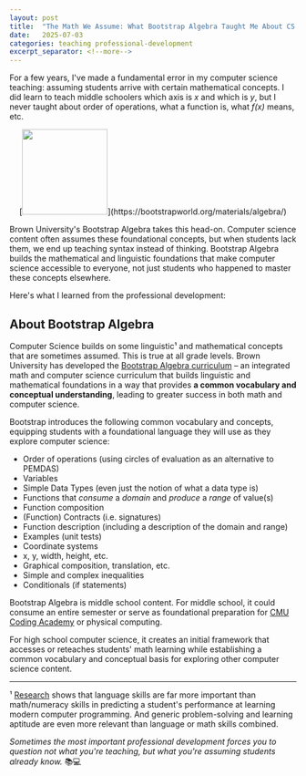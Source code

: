 ```yaml
---
layout: post
title:  "The Math We Assume: What Bootstrap Algebra Taught Me About CS Education"
date:   2025-07-03
categories: teaching professional-development
excerpt_separator: <!--more-->
---
```


For a few years, I've made a fundamental error in my computer science teaching: assuming students arrive with certain mathematical concepts. I did learn to teach middle schoolers which axis is *x* and which is *y*, but I never taught about order of operations, what a function is, what *f(x)* means, etc.

<center>[<img src="https://www.bootstrapworld.org/materials/fall2020/en-us/courses/algebra-wescheme/images/Logo.png" width="150">](https://bootstrapworld.org/materials/algebra/)</center>

<!--more-->

Brown University's Bootstrap Algebra takes this head-on. Computer science content often assumes these foundational concepts, but when students lack them, we end up teaching syntax instead of thinking. Bootstrap Algebra builds the mathematical and linguistic foundations that make computer science accessible to everyone, not just students who happened to master these concepts elsewhere.

Here's what I learned from the professional development:

## About Bootstrap Algebra

Computer Science builds on some linguistic¹ and mathematical concepts that are sometimes assumed. This is true at all grade levels. Brown University has developed the [Bootstrap Algebra curriculum](https://bootstrapworld.org/materials/algebra/) – an integrated math and computer science curriculum that builds linguistic and mathematical foundations in a way that provides **a common vocabulary and conceptual understanding**, leading to greater success in both math and computer science.

Bootstrap introduces the following common vocabulary and concepts, equipping students with a foundational language they will use as they explore computer science:

- Order of operations (using circles of evaluation as an alternative to PEMDAS)  
- Variables  
- Simple Data Types (even just the notion of what a data type is)  
- Functions that *consume* a *domain* and *produce* a *range* of value(s)  
- Function composition  
- (Function) Contracts (i.e. signatures)  
- Function description (including a description of the domain and range)  
- Examples (unit tests)  
- Coordinate systems  
- x, y, width, height, etc.  
- Graphical composition, translation, etc.  
- Simple and complex inequalities
- Conditionals (if statements)

Bootstrap Algebra is middle school content. For middle school, it could consume an entire semester or serve as foundational preparation for [CMU Coding Academy](https://academy.cs.cmu.edu/course-info#CS0) or physical computing. 

For high school computer science, it creates an initial framework that accesses or reteaches students' math learning while establishing a common vocabulary and conceptual basis for exploring other computer science content.

---

¹ [Research](https://www.nature.com/articles/s41598-020-60661-8) shows that language skills are far more important than math/numeracy skills in predicting a student's performance at learning modern computer programming. And generic problem-solving and learning aptitude are even more relevant than language or math skills combined.

*Sometimes the most important professional development forces you to question not what you're teaching, but what you're assuming students already know.* 📚💻